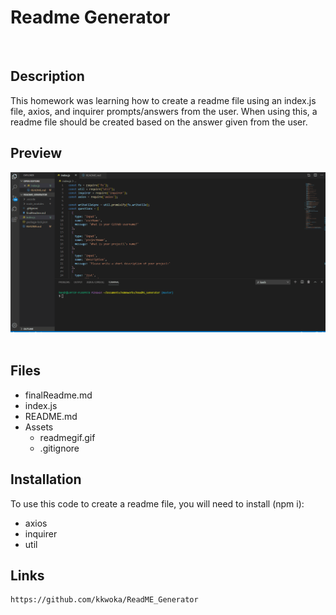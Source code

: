 # Readme Generator
  ​
  ## Description
  ​This homework was learning how to create a readme file using an index.js file, axios, and inquirer prompts/answers from the user. When using this, a readme file should be created based on the answer given from the user.

  ## Preview
  ![ReadmeGif](./Assets/readmegif.gif)
    ​
  ## Files
  * finalReadme.md
  * index.js
  * README.md
  * Assets
    * readmegif.gif
    * .gitignore

  ## Installation
  To use this code to create a readme file, you will need to install (npm i):
  * axios
  * inquirer
  * util
  ​
  ​
  ## Links
    https://github.com/kkwoka/ReadME_Generator